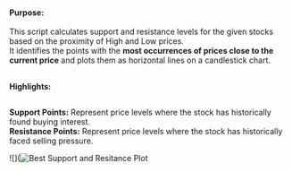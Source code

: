 #
**Purpose:**<br/>
<br/>
This script calculates support and resistance levels for the given stocks based on the proximity of High and Low prices.<br/>
It identifies the points with the **most occurrences of prices close to the current price** and plots them as horizontal lines on a candlestick chart.<br/>
##
**Highlights:** <br/>
##
**Support Points:** Represent price levels where the stock has historically found buying interest.<br/>
**Resistance Points:** Represent price levels where the stock has historically faced selling pressure.<br/>

![](![Best Support and Resitance Plot](https://github.com/user-attachments/assets/c322dd81-627e-48e9-a296-b3d3343ec387) <br/> 
